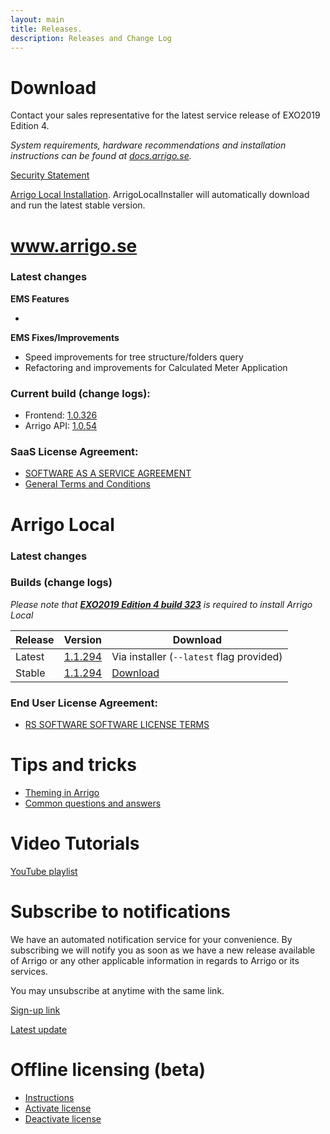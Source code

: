 ```yaml
---
layout: main
title: Releases.
description: Releases and Change Log
---
```


# Download

Contact your sales representative for the latest service release of EXO2019 Edition 4.

*System requirements, hardware recommendations and installation instructions can be found at [docs.arrigo.se](https://docs.arrigo.se/Install%20and%20Configure).*

[Security Statement](./securitystatement.md)

[Arrigo Local Installation](https://arrigo.blob.core.windows.net/arrigo/ArrigoLocalInstaller.exe). ArrigoLocalInstaller will automatically download and run the latest stable version.

# www.arrigo.se
### Latest changes

**EMS Features**

-

**EMS Fixes/Improvements**
- Speed improvements for tree structure/folders query
- Refactoring and improvements for Calculated Meter Application

### Current build (change logs): 
- Frontend: [1.0.326](./frontend.html#10326)
- Arrigo API: [1.0.54](./arrigoapi.html#1054)

### SaaS License Agreement: 
- [SOFTWARE AS A SERVICE AGREEMENT](./RS_SaaS-Terms%2024-03-2021.pdf)
- [General Terms and Conditions](./2019%20-%20Eng%20IT%20Services%202014.pdf)


# Arrigo Local
### Latest changes
    
### Builds (change logs)

*Please note that **[EXO2019 Edition 4 build 323](https://abregin.sharepoint.com/:u:/s/ReginSoftwareDistribution/ESsmcmR5KulJltpIyVKUu8sB6ynsvVEtaqujlGKgrMR0BQ?e=BGdQq2)** is required to install Arrigo Local*

| Release                  | Version                                      |  Download                                                    |
| ------------------------ | -------------------------------------------- | ------------------------------------------------------------ |
| Latest                   | [1.1.294](./arrigolocalinstaller.html#11294) |  Via installer (`--latest` flag provided)                     |
| Stable               | [1.1.294](./arrigolocalinstaller.html#11294) | [Download](https://arrigo.blob.core.windows.net/arrigo/ArrigoLocalInstaller.exe)|


### End User License Agreement: 
- [RS SOFTWARE SOFTWARE LICENSE TERMS](./RS_EULA_%203-04-2021%20_for%20distributionGeneric.pdf)


# Tips and tricks

- [Theming in Arrigo](./theme_arrigo.md)
- [Common questions and answers](./support/index.md)

# Video Tutorials

[YouTube playlist](https://www.youtube.com/playlist?list=PLi1Lr1f_Ih7z9Cg7ZH_zZYBwdyMvfj6nq)

# Subscribe to notifications

We have an automated notification service for your convenience. By subscribing we will notify you as soon as we have a new release available of Arrigo or any other applicable information in regards to Arrigo or its services.

You may unsubscribe at anytime with the same link.

[Sign-up link](http://eepurl.com/hTdlmX)

[Latest update](https://mailchi.mp/a055d48c7233/final-test-arrigo-update-8985397)



# Offline licensing (beta)

- [Instructions](./offline_licensing.md)
- [Activate license](https://www.activationportal.me/selfservice/activation.aspx?Type=1&cid=7544&pid=9211&lang=en-US)
- [Deactivate license](https://www.activationportal.me/selfservice/deactivation.aspx?Type=2&cid=7544&pid=9211&lang=en-US)

